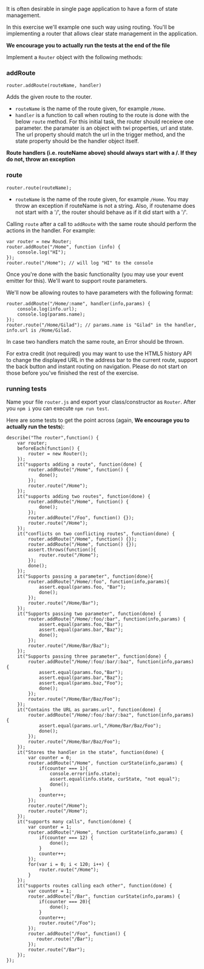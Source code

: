 It is often desirable in single page application to have a form of state management.

In this exercise we'll example one such way using routing. You'll be implementing a router that allows clear state management in the application.

**We encourage you to actually run the tests at the end of the file**

Implement a `Router` object with the following methods:

### addRoute

    router.addRoute(routeName, handler)

Adds the given route to the router.
 
 - `routeName` is the name of the route given, for example `/Home`.
 - `handler` is a function to call when routing to the route is done with the below `route` method. For this initial task, the router should receieve one parameter. the paramater is an object with twi properties, url and state. The url property should match the url in the trigger method, and the state property should be the handler object itself.
 
 **Route handlers (i.e. routeName above) should always start with a /. If they do not, throw an exception**

### route

    router.route(routeName);

 - `routeName` is the name of the route given, for example `/Home`.  You may throw an exception if routeName is not a string. Also, if routename does not start with a '/', the router should behave as if it did start with a '/'.

Calling `route` after a call to `addRoute` with the same route should perform the actions in the handler. For example:

    var router = new Router;
    router.addRoute("/Home", function (info) {
        console.log("HI");
    });
    router.route("/Home"); // will log "HI" to the console
    
Once you're done with the basic functionality (you may use your event emitter for this). We'll want to support route parameters.

We'll now be allowing routes to have parameters with the following format:

    router.addRoute("/Home/:name", handler(info,params) {
        console.log(info.url);
        console.log(params.name); 
    });
    router.route("/Home/Gilad"); // params.name is "Gilad" in the handler, info.url is /Home/Gilad.
    
In case two handlers match the same route, an Error should be thrown.

For extra credit (not required) you may want to use the HTML5 history API to change the displayed URL in the address bar to the current route, support the back button and instant routing on navigation. Please do not start on those before you've finished the rest of the exercise.

### running tests
Name your file `router.js` and export your class/constructor as `Router`. After you `npm i` you can execute `npm run test`.

Here are some tests to get the point across (again, **We encourage you to actually run the tests**):

    describe("The router",function() {
        var router;
        beforeEach(function() {
            router = new Router();
        });
        it("supports adding a route", function(done) {
            router.addRoute("/Home", function() {
            	done();    
            });
            router.route("/Home");
        });
        it("supports adding two routes", function(done) {
            router.addRoute("/Home", function() {
            	done();
            });
            router.addRoute("/Foo", function() {});
            router.route("/Home");
        });
        it("conflicts on two conflicting routes", function(done) {
            router.addRoute("/Home", function() {});
            router.addRoute("/Home", function() {});
            assert.throws(function(){
                router.route("/Home");
            });
            done();
        });
        it("Supports passing a parameter", function(done){
            router.addRoute("/Home/:foo", function(info,params){
            	assert.equal(params.foo, "Bar");
                done();
            });
            router.route("/Home/Bar");
        });
        it("Supports passing two parameter", function(done) {
            router.addRoute("/Home/:foo/:bar", function(info,params) {
            	assert.equal(params.foo,"Bar");
                assert.equal(params.bar,"Baz");
                done();
            });
            router.route("/Home/Bar/Baz");
        });
        it("Supports passing three parameter", function(done) {
            router.addRoute("/Home/:foo/:bar/:baz", function(info,params) {
            	assert.equal(params.foo,"Bar");
                assert.equal(params.bar,"Baz");
                assert.equal(params.baz,"Foo");
                done();
            });
            router.route("/Home/Bar/Baz/Foo");
        });
        it("Contains the URL as params.url", function(done) {
            router.addRoute("/Home/:foo/:bar/:baz", function(info,params) {
            	assert.equal(params.url,"/Home/Bar/Baz/Foo");
                done();
            });
            router.route("/Home/Bar/Baz/Foo");
        });
        it("Stores the handler in the state", function(done) {
            var counter = 0;
            router.addRoute("/Home", function curState(info,params) {
            	if(counter === 1){
                    console.error(info.state);
                    assert.equal(info.state, curState, "not equal");
                    done();
                }
                counter++;
            });
            router.route("/Home");
            router.route("/Home");
        });
        it("supports many calls", function(done) {
            var counter = 1;
            router.addRoute("/Home", function curState(info,params) {
            	if(counter === 12) {
                    done();
                }
                counter++;
            });
            for(var i = 0; i < 120; i++) {
            	router.route("/Home");
            }
        });
        it("supports routes calling each other", function(done) {
            var counter = 1;
            router.addRoute("/Bar", function curState(info,params) {
            	if(counter === 20){
                    done();
                }
                counter++;
                router.route("/Foo");
            });
            router.addRoute("/Foo", function() {
               router.route("/Bar"); 
            });
          	router.route("/Bar");
        });
    });